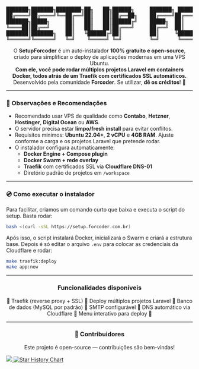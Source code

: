 <div align="left">
<pre>
███████╗███████╗████████╗██╗   ██╗██████╗     ███████╗ ██████╗ ██████╗  ██████╗ ██████╗ ██████╗ ███████╗██████╗ 
██╔════╝██╔════╝╚══██╔══╝██║   ██║██╔══██╗    ██╔════╝██╔═══██╗██╔══██╗██╔════╝██╔═══██╗██╔══██╗██╔════╝██╔══██╗
███████╗█████╗     ██║   ██║   ██║██████╔╝    █████╗  ██║   ██║██████╔╝██║     ██║   ██║██║  ██║█████╗  ██████╔╝
╚════██║██╔══╝     ██║   ██║   ██║██╔═══╝     ██╔══╝  ██║   ██║██╔══██╗██║     ██║   ██║██║  ██║██╔══╝  ██╔══██╗
███████║███████╗   ██║   ╚██████╔╝██║         ██║     ╚██████╔╝██║  ██║╚██████╗╚██████╔╝██████╔╝███████╗██║  ██║
╚══════╝╚══════╝   ╚═╝    ╚═════╝ ╚═╝         ╚═╝      ╚═════╝ ╚═╝  ╚═╝ ╚═════╝ ╚═════╝ ╚═════╝ ╚══════╝╚═╝  ╚═╝
</pre>
</div>
                                                                                                                                                        

<p align="center">
  O <b>SetupForcoder</b> é um auto-instalador <b>100% gratuito e open-source</b>, criado para simplificar o deploy de aplicações modernas em uma VPS Ubuntu.
  <br>
  <b>Com ele, você pode rodar múltiplos projetos Laravel em containers Docker, todos atrás de um Traefik com certificados SSL automáticos.</b>
  <br>
  Desenvolvido pela comunidade <b>Forcoder</b>. Se utilizar, <b>dê os créditos</b>! 🚀
</p>
 
---

<h3>📌 Observações e Recomendações</h3>

- Recomendado usar VPS de qualidade como **Contabo**, **Hetzner**, **Hostinger**, **Digital Ocean** ou **AWS**.
- O servidor precisa estar **limpo/fresh install** para evitar conflitos.
- Requisitos mínimos: **Ubuntu 22.04+**, **2 vCPU** e **4GB RAM**. Ajuste conforme a carga e os projetos Laravel que pretende rodar.
- O instalador configura automaticamente:
  - **Docker Engine + Compose plugin**
  - **Docker Swarm + rede overlay**
  - **Traefik** com certificados SSL via **Cloudflare DNS-01**
  - Diretório padrão de projetos em `/workspace`

---

<h3>💿 Como executar o instalador</h3>

<p>Para facilitar, criamos um comando curto que baixa e executa o script do setup. Basta rodar:</p>

```bash
bash <(curl -sSL https://setup.forcoder.com.br)
````

<p>Após isso, o script instalará Docker, inicializará o Swarm e criará a estrutura base. 
Depois é só editar o arquivo <code>.env</code> para colocar as credenciais da Cloudflare e rodar:</p>

```bash
make traefik:deploy
make app:new
```

---

<h3 align="center"><b>Funcionalidades disponíveis</b></h3>
<p align="center">
  🔸 Traefik (reverse proxy + SSL) 🔸 Deploy múltiplos projetos Laravel 🔸 Banco de dados (MySQL por padrão) 🔸 SMTP configurável 🔸 DNS automático via Cloudflare 🔸 Menu interativo para deploy 🔸
</p> 

---

<h3 align="center">📌 Contribuidores</h3>
<p align="center">
  Este projeto é open-source — contribuições são bem-vindas!
</p>

<a align="center" href="https://github.com/forcoder/setup-forcoder/graphs/contributors">
  <img src="https://contrib.rocks/image?repo=forcoder/setup-forcoder" />
</a>

<a href="https://star-history.com/#forcoder/setup-forcoder&Date">
 <picture>
   <source media="(prefers-color-scheme: dark)" srcset="https://api.star-history.com/svg?repos=forcoder/setup-forcoder&type=Date&theme=dark" />
   <source media="(prefers-color-scheme: light)" srcset="https://api.star-history.com/svg?repos=forcoder/setup-forcoder&type=Date" />
   <img alt="Star History Chart" src="https://api.star-history.com/svg?repos=forcoder/setup-forcoder&type=Date" />
 </picture>
</a>
